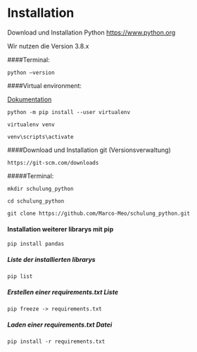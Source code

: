 # Installation


Download und Installation Python
https://www.python.org

Wir nutzen die Version 3.8.x

####Terminal: 

`python –version`

####Virtual environment:

[Dokumentation](https://virtualenv.pypa.io/en/stable/index.html)

`python -m pip install --user virtualenv`

`virtualenv venv`

`venv\scripts\activate`

####Download und Installation git (Versionsverwaltung)

`https://git-scm.com/downloads`

#####Terminal:

`mkdir schulung_python`

`cd schulung_python`

`git clone https://github.com/Marco-Meo/schulung_python.git`

#### Installation weiterer librarys mit pip
`pip install pandas`

##### Liste der installierten librarys
`pip list`

##### Erstellen einer requirements.txt Liste
`pip freeze -> requirements.txt`

##### Laden einer requirements.txt Datei
`pip install -r requirements.txt`